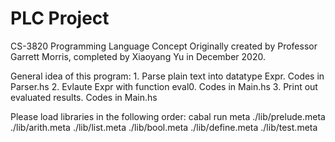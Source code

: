 # PLC Project
 CS-3820 Programming Language Concept
Originally created by Professor Garrett Morris, completed by Xiaoyang Yu in December 2020.

General idea of this program: 
     1. Parse plain text into datatype Expr. Codes in Parser.hs
     2. Evlaute Expr with function eval0. Codes in Main.hs
     3. Print out evaluated results. Codes in Main.hs

Please load libraries in the following order:
	cabal run meta ./lib/prelude.meta ./lib/arith.meta ./lib/list.meta ./lib/bool.meta ./lib/define.meta ./lib/test.meta
